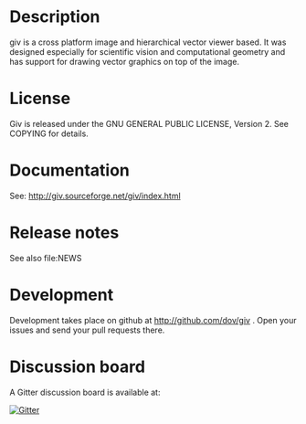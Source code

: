 # Description

giv is a cross platform image and hierarchical vector viewer based. It was designed especially for scientific vision and computational geometry and has support for drawing vector graphics on top of the image. 

# License

Giv is released under the GNU GENERAL PUBLIC LICENSE, Version 2. See COPYING for details.

# Documentation

See: http://giv.sourceforge.net/giv/index.html

# Release notes

See also file:NEWS

# Development

Development takes place on github at http://github.com/dov/giv . Open your issues and send your pull requests there.

# Discussion board

A Gitter discussion board is available at:

[![Gitter](https://badges.gitter.im/dov/giv.svg)](https://gitter.im/dov/giv?utm_source=badge&utm_medium=badge&utm_campaign=pr-badge)




